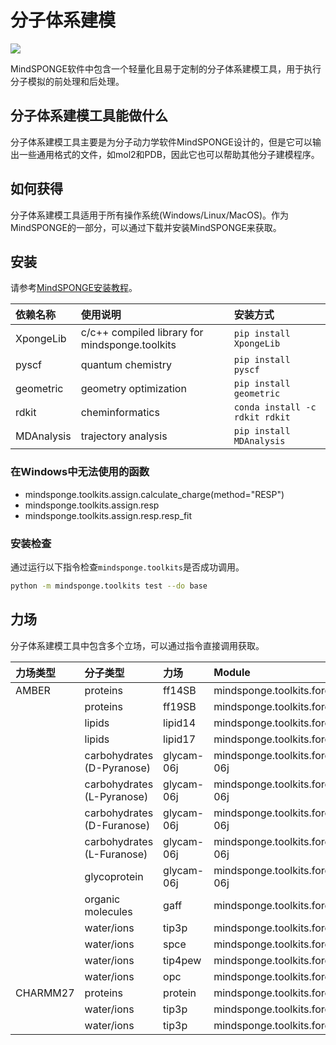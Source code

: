 # 分子体系建模

<a href="https://gitee.com/mindspore/docs/blob/master/docs/mindsponge/docs/source_zh_cn/xponge.md" target="_blank"><img src="https://mindspore-website.obs.cn-north-4.myhuaweicloud.com/website-images/master/resource/_static/logo_source.png"></a>

MindSPONGE软件中包含一个轻量化且易于定制的分子体系建模工具，用于执行分子模拟的前处理和后处理。

## 分子体系建模工具能做什么

分子体系建模工具主要是为分子动力学软件MindSPONGE设计的，但是它可以输出一些通用格式的文件，如mol2和PDB，因此它也可以帮助其他分子建模程序。

## 如何获得

分子体系建模工具适用于所有操作系统(Windows/Linux/MacOS)。作为MindSPONGE的一部分，可以通过下载并安装MindSPONGE来获取。

## 安装

请参考[MindSPONGE安装教程](https://www.mindspore.cn/mindsponge/docs/zh-CN/master/mindsponge/intro.html#%E5%AE%89%E8%A3%85%E6%95%99%E7%A8%8B)。

| 依赖名称   | 使用说明                                        | 安装方式                 |
| :-------   | :--------------------------------------------- | :---------------------- |
| XpongeLib  | c/c++ compiled library for mindsponge.toolkits | `pip install XpongeLib` |
| pyscf      | quantum chemistry                              | `pip install pyscf`     |
| geometric  | geometry optimization                          | `pip install geometric` |
| rdkit      | cheminformatics                                | `conda install -c rdkit rdkit` |
| MDAnalysis | trajectory analysis                            | `pip install MDAnalysis` |

### 在Windows中无法使用的函数

- mindsponge.toolkits.assign.calculate_charge(method="RESP")
- mindsponge.toolkits.assign.resp
- mindsponge.toolkits.assign.resp.resp_fit

### 安装检查

通过运行以下指令检查`mindsponge.toolkits`是否成功调用。

```bash
python -m mindsponge.toolkits test --do base
```

## 力场

分子体系建模工具中包含多个立场，可以通过指令直接调用获取。

| 力场类型 | 分子类型 | 力场 | Module |
| :------ | :------- | :--- | :---- |
| AMBER | proteins | ff14SB | mindsponge.toolkits.forcefield.amber.ff14sb |
| | proteins | ff19SB | mindsponge.toolkits.forcefield.amber.ff19sb |
| | lipids | lipid14 | mindsponge.toolkits.forcefield.amber.lipid14 |
| | lipids | lipid17 | mindsponge.toolkits.forcefield.amber.lipid17 |
| | carbohydrates (D-Pyranose) | glycam-06j | mindsponge.toolkits.forcefield.amber.glycam-06j |
| | carbohydrates (L-Pyranose) | glycam-06j | mindsponge.toolkits.forcefield.amber.glycam-06j |
| | carbohydrates (D-Furanose) | glycam-06j | mindsponge.toolkits.forcefield.amber.glycam-06j |
| | carbohydrates (L-Furanose) | glycam-06j | mindsponge.toolkits.forcefield.amber.glycam-06j |
| | glycoprotein | glycam-06j | mindsponge.toolkits.forcefield.amber.glycam-06j |
| | organic molecules | gaff | mindsponge.toolkits.forcefield.amber.gaff |
| | water/ions | tip3p | mindsponge.toolkits.forcefield.amber.tip3p |
| | water/ions | spce | mindsponge.toolkits.forcefield.amber.spce |
| | water/ions | tip4pew | mindsponge.toolkits.forcefield.amber.tip4pew |
| | water/ions | opc | mindsponge.toolkits.forcefield.amber.opc |
| CHARMM27 | proteins | protein | mindsponge.toolkits.forcefield.charmm27.protein |
| | water/ions | tip3p | mindsponge.toolkits.forcefield.charmm27.tip3p |
| | water/ions | tip3p | mindsponge.toolkits.forcefield.charmm27.tip3p |
